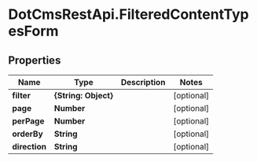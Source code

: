 # DotCmsRestApi.FilteredContentTypesForm

## Properties

Name | Type | Description | Notes
------------ | ------------- | ------------- | -------------
**filter** | **{String: Object}** |  | [optional] 
**page** | **Number** |  | [optional] 
**perPage** | **Number** |  | [optional] 
**orderBy** | **String** |  | [optional] 
**direction** | **String** |  | [optional] 


